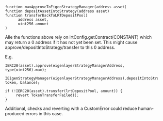 ```
function maxApproveToEigenStrategyManager(address asset)
function depositAssetIntoStrategy(address asset)
function transferBackToLRTDepositPool(
      address asset,
      uint256 amount
)
```

Alle the functions above rely on lrtConfig.getContract(CONSTANT) which may return a 0 address if it has not yet been set. This might cause approve/depositIntoStrategy/transfer to this 0 address.

E.g.
```
IERC20(asset).approve(eigenlayerStrategyManagerAddress, type(uint256).max);

IEigenStrategyManager(eigenlayerStrategyManagerAddress).depositIntoStrategy(IStrategy(strategy), token, balance);

if (!IERC20(asset).transfer(lrtDepositPool, amount)) {
     revert TokenTransferFailed();
}
```

Additional, checks and reverting with a CustomError could reduce human-produced errors in this case.